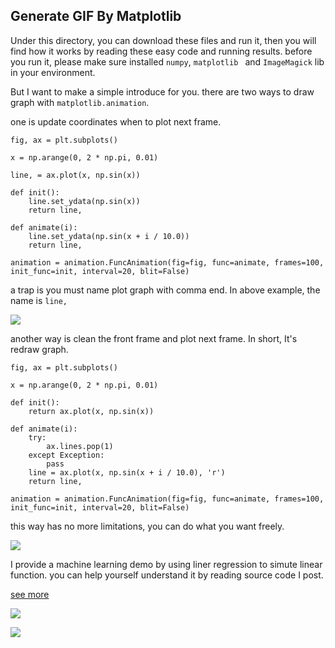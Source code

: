 ## Generate GIF By Matplotlib

Under this directory, you can download these files and run it, then you will find how it works by reading these easy code and running results. before you run it, please make sure installed `numpy`, `matplotlib ` and `ImageMagick` lib in your environment.

But I want to make a simple introduce for you. there are two ways to draw graph with `matplotlib.animation`. 

one is update coordinates when to plot next frame.

```
fig, ax = plt.subplots()

x = np.arange(0, 2 * np.pi, 0.01)

line, = ax.plot(x, np.sin(x))

def init():
    line.set_ydata(np.sin(x))
    return line,

def animate(i):
    line.set_ydata(np.sin(x + i / 10.0))
    return line,

animation = animation.FuncAnimation(fig=fig, func=animate, frames=100, init_func=init, interval=20, blit=False)
```

a trap is you must name plot graph with comma end. In above example, the name is `line,`

![](https://raw.githubusercontent.com/mk43/python-practice/master/matplotlib/generateGIF/resetvalue.gif)

another way is clean the front frame and plot next frame. In short, It's redraw graph.

```
fig, ax = plt.subplots()

x = np.arange(0, 2 * np.pi, 0.01)

def init():
    return ax.plot(x, np.sin(x))

def animate(i):
    try:
        ax.lines.pop(1)
    except Exception:
        pass
    line = ax.plot(x, np.sin(x + i / 10.0), 'r')
    return line,

animation = animation.FuncAnimation(fig=fig, func=animate, frames=100, init_func=init, interval=20, blit=False)
```

this way has no more limitations, you can do what you want freely.

![](https://raw.githubusercontent.com/mk43/python-practice/master/matplotlib/generateGIF/redraw.gif)

I provide a machine learning demo by using liner regression to simute linear function. you can help yourself understand it by reading source code I post.

[see more](http://fitzeng.org/2018/02/08/MatplotlibGenerateGif/)


![](https://raw.githubusercontent.com/mk43/python-practice/master/matplotlib/generateGIF/linearregression.gif)

![](https://raw.githubusercontent.com/mk43/python-practice/master/matplotlib/generateGIF/linearregression.png)